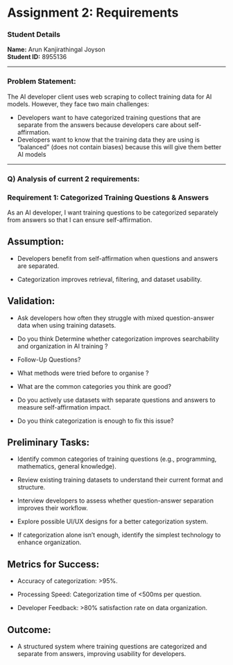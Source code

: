 # Assignment 2: Requirements

### Student Details

**Name:** Arun Kanjirathingal Joyson  
**Student ID:** 8955136

---

### Problem Statement:

The AI developer client uses web scraping to collect training data for AI models. However, they face two main challenges:

- Developers want to have categorized training questions that are separate from the answers because developers care about self-affirmation.
- Developers want to know that the training data they are using is “balanced” (does not contain biases) because this will give them better AI models

---
### Q) Analysis of current 2 requirements: 

### Requirement 1: Categorized Training Questions & Answers

As an AI developer, I want training questions to be categorized separately from answers so that I can ensure self-affirmation.

## Assumption:

- Developers benefit from self-affirmation when questions and answers are separated.

- Categorization improves retrieval, filtering, and dataset usability.

## Validation:

- Ask developers how often they struggle with mixed question-answer data when using training datasets.

- Do you think Determine whether categorization improves searchability and organization in AI training ? 

- Follow-Up Questions?
	
- What methods were tried before to organise ?

- What are the common categories you think are good?

- Do you  actively use datasets with separate questions and answers to measure self-affirmation impact.

- Do you think categorization is enough to fix this issue?

## Preliminary Tasks:

- Identify common categories of training questions (e.g., programming, mathematics, general knowledge).

- Review existing training datasets to understand their current format and structure.

- Interview developers to assess whether question-answer separation improves their workflow.

- Explore possible UI/UX designs for a better categorization system.

- If categorization alone isn’t enough, identify the simplest technology to enhance organization.

## Metrics for Success:

- Accuracy of categorization: >95%.

- Processing Speed: Categorization time of <500ms per question.

- Developer Feedback: >80% satisfaction rate on data organization.

## Outcome:

- A structured system where training questions are categorized and separate from answers, improving usability for developers.

